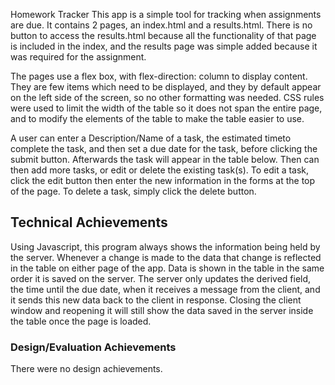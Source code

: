 Homework Tracker
This app is a simple tool for tracking when assignments are due. It contains 2 pages, an index.html and a results.html. There is no button to access the results.html because all the functionality of that page is included in the index, and the results page was simple added because it was required for the assignment.

The pages use a flex box, with flex-direction: column to display content. They are few items which need to be displayed, and they by default appear on the left side of the screen, so no other formatting was needed. CSS rules were used to limit the width of the table so it does not span the entire page, and to modify the elements of the table to make the table easier to use.

A user can enter a Description/Name of a task, the estimated timeto complete the task, and then set a due date for the task, before clicking the submit button. Afterwards the task will appear in the table below. Then can then add more tasks, or edit or delete the existing task(s). To edit a task, click the edit button then enter the new information in the forms at the top of the page. To delete a task, simply click the delete button. 

## Technical Achievements
Using Javascript, this program always shows the information being held by the server. Whenever a change is made to the data that change is reflected in the table on either page of the app. Data is shown in the table in the same order it is saved on the server. The server only updates the derived field, the time until the due date, when it receives a message from the client, and it sends this new data back to the client in response. Closing the client window and reopening it will still show the data saved in the server inside the table once the page is loaded.

### Design/Evaluation Achievements
There were no design achievements.

